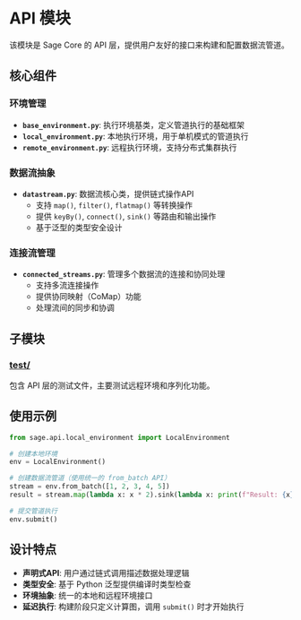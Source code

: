 # API 模块

该模块是 Sage Core 的 API 层，提供用户友好的接口来构建和配置数据流管道。

## 核心组件

### 环境管理

- **`base_environment.py`**: 执行环境基类，定义管道执行的基础框架
- **`local_environment.py`**: 本地执行环境，用于单机模式的管道执行
- **`remote_environment.py`**: 远程执行环境，支持分布式集群执行

### 数据流抽象

- **`datastream.py`**: 数据流核心类，提供链式操作API
  - 支持 `map()`, `filter()`, `flatmap()` 等转换操作
  - 提供 `keyBy()`, `connect()`, `sink()` 等路由和输出操作
  - 基于泛型的类型安全设计

### 连接流管理

- **`connected_streams.py`**: 管理多个数据流的连接和协同处理
  - 支持多流连接操作
  - 提供协同映射（CoMap）功能
  - 处理流间的同步和协调

## 子模块

### [test/](./test/)

包含 API 层的测试文件，主要测试远程环境和序列化功能。

## 使用示例

```python
from sage.api.local_environment import LocalEnvironment

# 创建本地环境
env = LocalEnvironment()

# 创建数据流管道（使用统一的 from_batch API）
stream = env.from_batch([1, 2, 3, 4, 5])
result = stream.map(lambda x: x * 2).sink(lambda x: print(f"Result: {x}"))

# 提交管道执行
env.submit()
```

## 设计特点

- **声明式API**: 用户通过链式调用描述数据处理逻辑
- **类型安全**: 基于 Python 泛型提供编译时类型检查
- **环境抽象**: 统一的本地和远程环境接口
- **延迟执行**: 构建阶段只定义计算图，调用 `submit()` 时才开始执行
